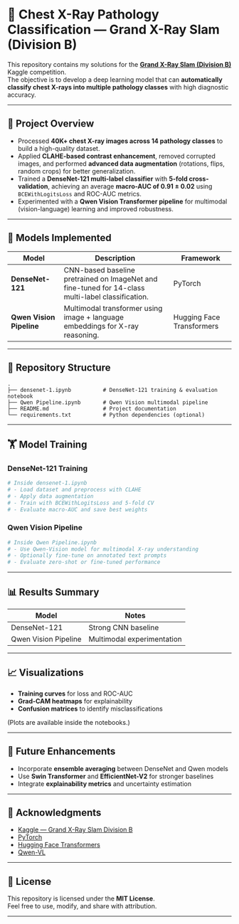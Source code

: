 # 🩻 Chest X-Ray Pathology Classification — Grand X-Ray Slam (Division B)

This repository contains my solutions for the **[Grand X-Ray Slam (Division B)](https://www.kaggle.com/competitions/grand-xray-slam-division-b)** Kaggle competition.  
The objective is to develop a deep learning model that can **automatically classify chest X-rays into multiple pathology classes** with high diagnostic accuracy.

---

## 🚀 Project Overview

- Processed **40K+ chest X-ray images across 14 pathology classes** to build a high-quality dataset.  
- Applied **CLAHE-based contrast enhancement**, removed corrupted images, and performed **advanced data augmentation** (rotations, flips, random crops) for better generalization.  
- Trained a **DenseNet-121 multi-label classifier** with **5-fold cross-validation**, achieving an average **macro-AUC of 0.91 ± 0.02** using `BCEWithLogitsLoss` and ROC-AUC metrics.  
- Experimented with a **Qwen Vision Transformer pipeline** for multimodal (vision-language) learning and improved robustness.  

---

## 🧠 Models Implemented

| Model | Description | Framework |
|--------|--------------|------------|
| **DenseNet-121** | CNN-based baseline pretrained on ImageNet and fine-tuned for 14-class multi-label classification. | PyTorch |
| **Qwen Vision Pipeline** | Multimodal transformer using image + language embeddings for X-ray reasoning. | Hugging Face Transformers |

---

## 📁 Repository Structure

```
.
├── densenet-1.ipynb          # DenseNet-121 training & evaluation notebook
├── Qwen Pipeline.ipynb       # Qwen Vision multimodal pipeline
├── README.md                 # Project documentation
└── requirements.txt          # Python dependencies (optional)
```

---

## 🏋️ Model Training

### DenseNet-121 Training
```python
# Inside densenet-1.ipynb
# - Load dataset and preprocess with CLAHE
# - Apply data augmentation
# - Train with BCEWithLogitsLoss and 5-fold CV
# - Evaluate macro-AUC and save best weights
```

### Qwen Vision Pipeline
```python
# Inside Qwen Pipeline.ipynb
# - Use Qwen-Vision model for multimodal X-ray understanding
# - Optionally fine-tune on annotated text prompts
# - Evaluate zero-shot or fine-tuned performance
```

---

## 📊 Results Summary

| Model | Notes |
|--------|-------|
| DenseNet-121 | Strong CNN baseline |
| Qwen Vision Pipeline | Multimodal experimentation |

---

## 📈 Visualizations

- **Training curves** for loss and ROC-AUC  
- **Grad-CAM heatmaps** for explainability  
- **Confusion matrices** to identify misclassifications  

(Plots are available inside the notebooks.)

---

## 🧩 Future Enhancements

- Incorporate **ensemble averaging** between DenseNet and Qwen models  
- Use **Swin Transformer** and **EfficientNet-V2** for stronger baselines  
- Integrate **explainability metrics** and uncertainty estimation  

---

## 🏁 Acknowledgments

- [Kaggle — Grand X-Ray Slam Division B](https://www.kaggle.com/competitions/grand-xray-slam-division-b)  
- [PyTorch](https://pytorch.org/)  
- [Hugging Face Transformers](https://huggingface.co/transformers/)  
- [Qwen-VL](https://huggingface.co/Qwen)

---

## 📜 License

This repository is licensed under the **MIT License**.  
Feel free to use, modify, and share with attribution.

---
